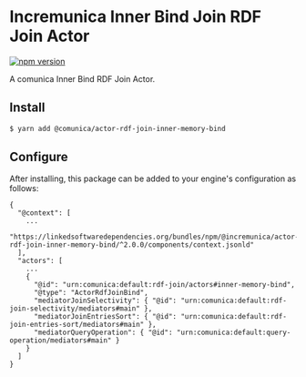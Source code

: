 # Incremunica Inner Bind Join RDF Join Actor

[![npm version](https://badge.fury.io/js/@incremunica%2Factor-rdf-join-inner-memory-bind.svg)](https://badge.fury.io/js/@incremunica%2Factor-rdf-join-inner-memory-bind)

A comunica Inner Bind RDF Join Actor.

## Install

```bash
$ yarn add @comunica/actor-rdf-join-inner-memory-bind
```

## Configure

After installing, this package can be added to your engine's configuration as follows:
```text
{
  "@context": [
    ...
    "https://linkedsoftwaredependencies.org/bundles/npm/@incremunica/actor-rdf-join-inner-memory-bind/^2.0.0/components/context.jsonld"
  ],
  "actors": [
    ...
    {
      "@id": "urn:comunica:default:rdf-join/actors#inner-memory-bind",
      "@type": "ActorRdfJoinBind",
      "mediatorJoinSelectivity": { "@id": "urn:comunica:default:rdf-join-selectivity/mediators#main" },
      "mediatorJoinEntriesSort": { "@id": "urn:comunica:default:rdf-join-entries-sort/mediators#main" },
      "mediatorQueryOperation": { "@id": "urn:comunica:default:query-operation/mediators#main" }
    }
  ]
}
```
